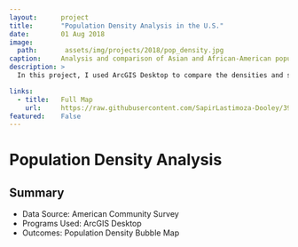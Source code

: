 ```yaml
---
layout:      project
title:       "Population Density Analysis in the U.S."
date:        01 Aug 2018
image:
  path:       assets/img/projects/2018/pop_density.jpg
caption:     Analysis and comparison of Asian and African-American population densities in the U.S.
description: >
  In this project, I used ArcGIS Desktop to compare the densities and spatial distributions of two ethnic groups in major cities across the United States. 

links:
  - title:   Full Map
    url:     https://raw.githubusercontent.com/SapirLastimoza-Dooley/390_labs/main/pop_density.jpg
featured:    False
---
```

# Population Density Analysis

## Summary
* Data Source: American Community Survey
* Programs Used: ArcGIS Desktop
* Outcomes: Population Density Bubble Map